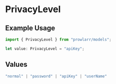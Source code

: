 # PrivacyLevel

## Example Usage

```typescript
import { PrivacyLevel } from "prowlarr/models";

let value: PrivacyLevel = "apiKey";
```

## Values

```typescript
"normal" | "password" | "apiKey" | "userName"
```